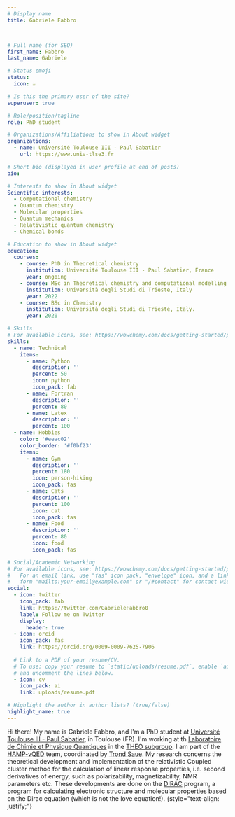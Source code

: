 ```yaml
---
# Display name
title: Gabriele Fabbro



# Full name (for SEO)
first_name: Fabbro
last_name: Gabriele

# Status emoji
status:
  icon: ☕️

# Is this the primary user of the site?
superuser: true

# Role/position/tagline
role: PhD student

# Organizations/Affiliations to show in About widget
organizations:
  - name: Université Toulouse III - Paul Sabatier
    url: https://www.univ-tlse3.fr

# Short bio (displayed in user profile at end of posts)
bio:

# Interests to show in About widget
Scientific interests:
  - Computational chemistry
  - Quantum chemistry
  - Molecular properties
  - Quantum mechanics
  - Relativistic quantum chemistry
  - Chemical bonds

# Education to show in About widget
education:
  courses:
    - course: PhD in Theoretical chemistry
      institution: Université Toulouse III - Paul Sabatier, France
      year: ongoing
    - course: MSc in Theoretical chemistry and computational modelling
      institution: Università degli Studi di Trieste, Italy
      year: 2022
    - course: BSc in Chemistry
      institution: Università degli Studi di Trieste, Italy.
      year: 2020

# Skills
# For available icons, see: https://wowchemy.com/docs/getting-started/page-builder/#icons
skills:
  - name: Technical
    items:
      - name: Python
        description: ''
        percent: 50
        icon: python
        icon_pack: fab
      - name: Fortran
        description: ''
        percent: 80
      - name: Latex
        description: ''
        percent: 100
  - name: Hobbies
    color: '#eeac02'
    color_border: '#f0bf23'
    items:
      - name: Gym
        description: ''
        percent: 180
        icon: person-hiking
        icon_pack: fas
      - name: Cats
        description: ''
        percent: 100
        icon: cat
        icon_pack: fas
      - name: Food
        description: ''
        percent: 80
        icon: food
        icon_pack: fas

# Social/Academic Networking
# For available icons, see: https://wowchemy.com/docs/getting-started/page-builder/#icons
#   For an email link, use "fas" icon pack, "envelope" icon, and a link in the
#   form "mailto:your-email@example.com" or "/#contact" for contact widget.
social:
  - icon: twitter
    icon_pack: fab
    link: https://twitter.com/GabrieleFabbro0
    label: Follow me on Twitter
    display:
      header: true
  - icon: orcid
    icon_pack: fas
    link: https://orcid.org/0009-0009-7625-7906
    
  # Link to a PDF of your resume/CV.
  # To use: copy your resume to `static/uploads/resume.pdf`, enable `ai` icons in `params.yaml`,
  # and uncomment the lines below.
  - icon: cv
    icon_pack: ai
    link: uploads/resume.pdf

# Highlight the author in author lists? (true/false)
highlight_name: true
---
```


 Hi there! My name is Gabriele Fabbro, and I'm a PhD student at [Université Toulouse III - Paul Sabatier](https://www.univ-tlse3.fr), in Toulouse (FR). I'm working at th 
[Laboratoire de Chimie et Physique Quantiques](https://www.lcpq.ups-tlse.fr/?lang=fr) in the [THEO subgroup](https://www.lcpq.ups-tlse.fr/spip.php?rubrique33&lang=fr). I am part of the [HAMP-vQED](https://dirac.ups-tlse.fr/hamp-vqed/doku.php) team, coordinated by [Trond Saue](https://dirac.ups-tlse.fr/saue/?page=research). My research concerns the theoretical development and implementation of the relativistic Coupled cluster method for the calculation of linear response properties, i.e. second derivatives of energy, such as polarizability, magnetizability, NMR parameters etc. These developments are done on the [DIRAC](https://www.diracprogram.org/doku.php?id=start) program, a program for calculating electronic structure and molecular properties based on the Dirac equation (which is not the love equation!). 
{style="text-align: justify;"}
